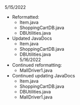 5/15/2022
* Reformatted: 
	* Item.java
	* ShoppingCartDB.java
	* DBUtilities.java
* Updated JavaDocs
	* Item.java
	* ShoppingCartDB.java
	* DBUtilities.java
<br>5/16/2022
* Continued reformatting:
	* MallDriver1.java
* Continued updating JavaDocs
	* Item.java
	* ShoppingCartDB.java
	* DBUtilities.java
	* MallDriver1.java
